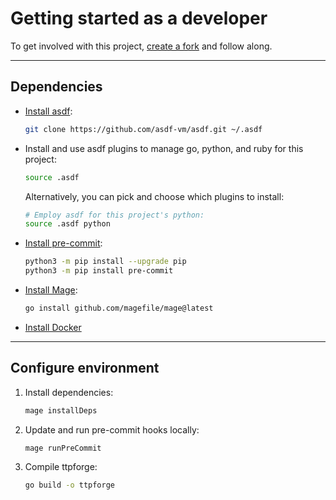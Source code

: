 # Getting started as a developer

To get involved with this project,
[create a fork](https://docs.github.com/en/get-started/quickstart/fork-a-repo)
and follow along.

---

## Dependencies

- [Install asdf](https://asdf-vm.com/):

  ```bash
  git clone https://github.com/asdf-vm/asdf.git ~/.asdf
  ```

- Install and use asdf plugins to manage go, python, and ruby for this project:

  ```bash
  source .asdf
  ```

  Alternatively, you can pick and choose which plugins to install:

  ```bash
  # Employ asdf for this project's python:
  source .asdf python
  ```

- [Install pre-commit](https://pre-commit.com/):

  ```bash
  python3 -m pip install --upgrade pip
  python3 -m pip install pre-commit
  ```

- [Install Mage](https://magefile.org/):

  ```bash
  go install github.com/magefile/mage@latest
  ```

- [Install Docker](https://docs.docker.com/get-docker/)

---

## Configure environment

1. Install dependencies:

   ```bash
   mage installDeps
   ```

1. Update and run pre-commit hooks locally:

   ```bash
   mage runPreCommit
   ```

1. Compile ttpforge:

   ```bash
   go build -o ttpforge
   ```

